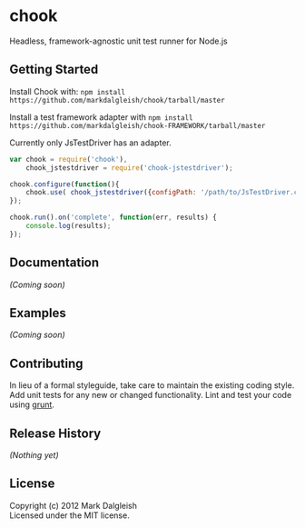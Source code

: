 # chook

Headless, framework-agnostic unit test runner for Node.js

## Getting Started
Install Chook with: `npm install https://github.com/markdalgleish/chook/tarball/master`

Install a test framework adapter with `npm install https://github.com/markdalgleish/chook-FRAMEWORK/tarball/master`

Currently only JsTestDriver has an adapter.

```javascript
var chook = require('chook'),
	chook_jstestdriver = require('chook-jstestdriver');

chook.configure(function(){
	chook.use( chook_jstestdriver({configPath: '/path/to/JsTestDriver.conf'}) );
});

chook.run().on('complete', function(err, results) {
	console.log(results);
});
```

## Documentation
_(Coming soon)_

## Examples
_(Coming soon)_

## Contributing
In lieu of a formal styleguide, take care to maintain the existing coding style. Add unit tests for any new or changed functionality. Lint and test your code using [grunt](https://github.com/cowboy/grunt).

## Release History
_(Nothing yet)_

## License
Copyright (c) 2012 Mark Dalgleish  
Licensed under the MIT license.

